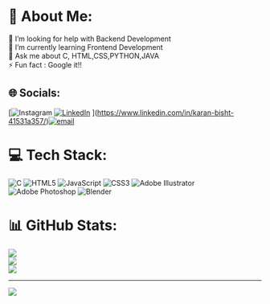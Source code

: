 # 💫 About Me:
🔭  I’m looking for help with Backend Development <br>🌱 I’m currently learning Frontend Development<br>💬 Ask me about C, HTML,CSS,PYTHON,JAVA<br>⚡ Fun fact : Google it!!


## 🌐 Socials:
[![Instagram](https://www.instagram.com/karann__2406?igsh=MXI2Z2F3MmRqNTUyYg==) [![LinkedIn]([https://img.shields.io/badge/LinkedIn-%230077B5.svg?logo=linkedin&logoColor=white)](https://linkedin.com/in/https://www.linkedin.com/in/karan-bisht-41531a375/)  ](https://www.linkedin.com/in/karan-bisht-41531a357/)[![email](https://img.shields.io/badge/Email-D14836?logo=gmail&logoColor=white)](mailto:karanbisht2006@gmail.com) 

# 💻 Tech Stack:
![C](https://img.shields.io/badge/c-%2300599C.svg?style=for-the-badge&logo=c&logoColor=white) ![HTML5](https://img.shields.io/badge/html5-%23E34F26.svg?style=for-the-badge&logo=html5&logoColor=white) ![JavaScript](https://img.shields.io/badge/javascript-%23323330.svg?style=for-the-badge&logo=javascript&logoColor=%23F7DF1E) ![CSS3](https://img.shields.io/badge/css3-%231572B6.svg?style=for-the-badge&logo=css3&logoColor=white) ![Adobe Illustrator](https://img.shields.io/badge/adobe%20illustrator-%23FF9A00.svg?style=for-the-badge&logo=adobe%20illustrator&logoColor=white) ![Adobe Photoshop](https://img.shields.io/badge/adobe%20photoshop-%2331A8FF.svg?style=for-the-badge&logo=adobe%20photoshop&logoColor=white) ![Blender](https://img.shields.io/badge/blender-%23F5792A.svg?style=for-the-badge&logo=blender&logoColor=white)
# 📊 GitHub Stats:
![](https://github-readme-stats.vercel.app/api?username=VedantDalvi05&theme=onedark&hide_border=false&include_all_commits=false&count_private=false)<br/>
![](https://nirzak-streak-stats.vercel.app/?user=VedantDalvi05&theme=onedark&hide_border=false)<br/>
![](https://github-readme-stats.vercel.app/api/top-langs/?username=VedantDalvi05&theme=onedark&hide_border=false&include_all_commits=false&count_private=false&layout=compact)

---
[![](https://visitcount.itsvg.in/api?id=VedantDalvi05&icon=0&color=0)](https://visitcount.itsvg.in)

<!-- Proudly created with GPRM ( https://gprm.itsvg.in ) -->
